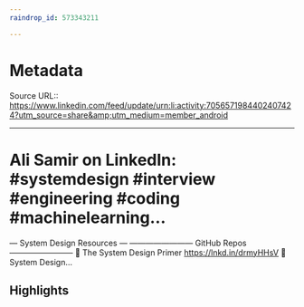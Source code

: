 ```yaml
---
raindrop_id: 573343211

---
```


# Metadata
Source URL:: https://www.linkedin.com/feed/update/urn:li:activity:7056571984402407424?utm_source=share&amp;utm_medium=member_android


---
# Ali Samir on LinkedIn: #systemdesign #interview #engineering #coding #machinelearning…

— System Design Resources —  ———————— GitHub Repos ————————  📌 The System Design Primer  https://lnkd.in/drmyHHsV  📌 System Design…

## Highlights
